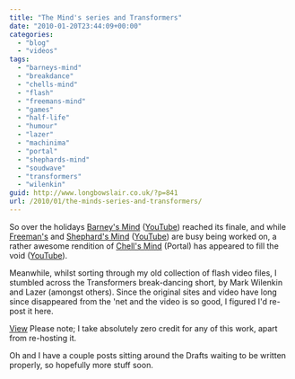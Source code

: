 ```yaml
---
title: "The Mind's series and Transformers"
date: "2010-01-20T23:44:09+00:00"
categories: 
  - "blog"
  - "videos"
tags: 
  - "barneys-mind"
  - "breakdance"
  - "chells-mind"
  - "flash"
  - "freemans-mind"
  - "games"
  - "half-life"
  - "humour"
  - "lazer"
  - "machinima"
  - "portal"
  - "shephards-mind"
  - "soudwave"
  - "transformers"
  - "wilenkin"
guid: http://www.longbowslair.co.uk/?p=841
url: /2010/01/the-minds-series-and-transformers/
---
```


So over the holidays [Barney's Mind](http://barneysmind.blogspot.com/) ([YouTube](http://www.youtube.com/user/IRAMightyPirate#grid/user/8906695BE1FCF060)) reached its finale, and while [Freeman's](http://www.accursedfarms.com/) and [Shephard's Mind](http://www.shephardsmind.half-lifecreations.com/) ([YouTube](http://www.youtube.com/user/KrimsinYT#grid/user/9C5D30F8EF72D19A)) are busy being worked on, a rather awesome rendition of [Chell's Mind](http://cyhanide.blogspot.com/) (Portal) has appeared to fill the void ([YouTube](http://www.youtube.com/watch?v=3xgncUYbzMA)).

Meanwhile, whilst sorting through my old collection of flash video files, I stumbled across the Transformers break-dancing short, by Mark Wilenkin and Lazer (amongst others). Since the original sites and video have long since disappeared from the 'net and the video is so good, I figured I'd re-post it here.

[View](/breakdancing-transformers-by-wilenkin-and-lazer)
Please note; I take absolutely zero credit for any of this work, apart from re-hosting it.

Oh and I have a couple posts sitting around the Drafts waiting to be written properly, so hopefully more stuff soon.
